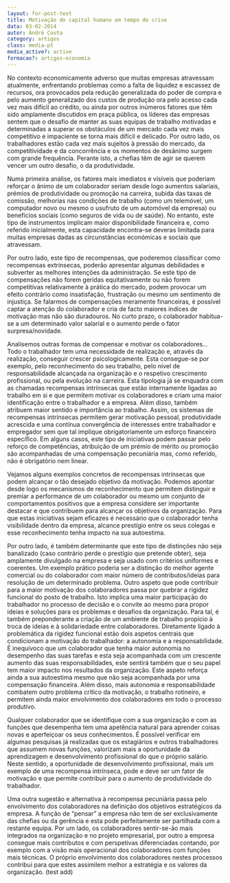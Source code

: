 ```yaml
---
layout: for-post-text
title: Motivação do capital humano em tempo de crise
data: 03-02-2014
autor: André Costa
category: artigos
class: media-pt
media_active?: active
formacao?: artigos-economia
---
```

No contexto economicamente adverso que muitas empresas atravessam atualmente, enfrentando problemas como a falta de liquidez e escassez de recursos, ora provocados pela redução generalizada do poder de compra e pelo aumento generalizado dos custos de produção ora pelo acesso cada vez mais difícil ao crédito, ou ainda por outros inúmeros fatores que têm sido amplamente discutidos em praça pública, os líderes das empresas sentem que o desafio de manter as suas equipas de trabalho motivadas e determinadas a superar os obstáculos de um mercado cada vez mais competitivo e impaciente se torna mais difícil e delicado. Por outro lado, os trabalhadores estão cada vez mais sujeitos à pressão do mercado, da competitividade e da concorrência e os momentos de desânimo surgem com grande frequência. Perante isto, a chefias têm de agir se querem vencer um outro desafio, o da produtividade.

Numa primeira análise, os fatores mais imediatos e visíveis que poderiam reforçar o ânimo de um colaborador seriam desde logo aumentos salariais, prémios de produtividade ou promoção na carreira, subida das taxas de comissão, melhorias nas condições de trabalho (como um telemóvel, um computador novo ou mesmo o usufruto de um automóvel da empresa) ou benefícios sociais (como seguros de vida ou de saúde). No entanto, este tipo de instrumentos implicam maior disponibilidade financeira e, como referido inicialmente, esta capacidade encontra-se deveras limitada para muitas empresas dadas as circunstâncias económicas e sociais que atravessam.

Por outro lado, este tipo de recompensas, que poderemos classificar como recompensas extrínsecas, poderão apresentar algumas debilidades e subverter as melhores intenções da administração. Se este tipo de compensações não forem geridas equitativamente ou não forem competitivas relativamente à prática do mercado, podem provocar um efeito contrário como insatisfação, frustração ou mesmo um sentimento de injustiça. Se falarmos de compensações meramente financeiras, é possível captar a atenção do colaborador e cria de facto maiores índices de motivação mas não são duradouros. No curto prazo, o colaborador habitua-se a um determinado valor salarial e o aumento perde o fator surpresa/novidade.

Analisemos outras formas de compensar e motivar os colaboradores… Todo o trabalhador tem uma necessidade de realização e, através da realização, conseguir crescer psicologicamente. Esta consegue-se por exemplo, pelo reconhecimento do seu trabalho, pelo nível de responsabilidade alcançada na organização e o respetivo crescimento profissional, ou pela evolução na carreira. Esta tipologia já se enquadra com as chamadas recompensas intrínsecas que estão internamente ligadas ao trabalho em si e que permitem motivar os colaboradores e criam uma maior identificação entre o trabalhador e a empresa. Além disso, também atribuem maior sentido e importância ao trabalho. Assim, os sistemas de recompensas intrínsecas permitem gerar motivação pessoal, produtividade acrescida e uma contínua convergência de interesses entre trabalhador e empregador sem que tal implique obrigatoriamente um esforço financeiro específico. Em alguns casos, este tipo de iniciativas podem passar pelo reforço de competências, atribuição de um prémio de mérito ou promoção são acompanhadas de uma compensação pecuniária mas, como referido, não é obrigatório nem linear.

Vejamos alguns exemplos concretos de recompensas intrínsecas que podem alcançar o tão desejado objetivo da motivação. Podemos apontar desde logo os mecanismos de reconhecimento que permitem distinguir e premiar a performance de um colaborador ou mesmo um conjunto de comportamentos positivos que a empresa considere ser importante destacar e que contribuem para alcançar os objetivos da organização. Para que estas iniciativas sejam eficazes é necessário que o colaborador tenha visibilidade dentro da empresa, alcance prestígio entre os seus colegas e esse reconhecimento tenha impacto na sua autoestima.

Por outro lado, é também determinante que este tipo de distinções não seja banalizado (caso contrário perde o prestígio que pretende obter), seja amplamente divulgado na empresa e seja usado com critérios uniformes e coerentes. Um exemplo prático poderia ser a distinção do melhor agente comercial ou do colaborador com maior número de contributos/ideias para resolução de um determinado problema. Outro aspeto que pode contribuir para a maior motivação dos colaboradores passa por quebrar a rigidez funcional do posto de trabalho. Isto implica uma maior participação do trabalhador no processo de decisão e o convite ao mesmo para propor ideias e soluções para os problemas e desafios da organização. Para tal, é também preponderante a criação de um ambiente de trabalho propício à troca de ideias e à solidariedade entre colaboradores. Diretamente ligado à problemática da rigidez funcional estão dois aspetos centrais que condicionam a motivação do trabalhador: a autonomia e a responsabilidade. É inequívoco que um colaborador que tenha maior autonomia no desempenho das suas tarefas e esta seja acompanhada com um crescente aumento das suas responsabilidades, este sentirá também que o seu papel tem maior impacto nos resultados da organização. Este aspeto reforça ainda a sua autoestima mesmo que não seja acompanhada por uma compensação financeira. Além disso, mais autonomia e responsabilidade combatem outro problema crítico da motivação, o trabalho rotineiro, e permitem ainda maior envolvimento dos colaboradores em todo o processo produtivo.

Qualquer colaborador que se identifique com a sua organização e com as funções que desempenha tem uma apetência natural para aprender coisas novas e aperfeiçoar os seus conhecimentos. É possível verificar em algumas pesquisas já realizadas que os estagiários e outros trabalhadores que assumem novas funções, valorizam mais a oportunidade da aprendizagem e desenvolvimento profissional do que o próprio salário. Neste sentido, a oportunidade de desenvolvimento profissional, mais um exemplo de uma recompensa intrínseca, pode e deve ser um fator de motivação e que permite contribuir para o aumento de produtividade do trabalhador.

Uma outra sugestão e alternativa à recompensa pecuniária passa pelo envolvimento dos colaboradores na definição dos objetivos estratégicos da empresa. A função de “pensar” a empresa não tem de ser exclusivamente das chefias ou da gerência e esta pode perfeitamente ser partilhada com a restante equipa. Por um lado, os colaboradores sentir-se-ão mais integrados na organização e no projeto empresarial, por outro a empresa consegue mais contributos e com perspetivas diferenciadas contando, por exemplo com a visão mais operacional dos colaboradores com funções mais técnicas. O próprio envolvimento dos colaboradores nestes processos contribui para que estes assimilem melhor a estratégia e os valores da organização. (test add)
